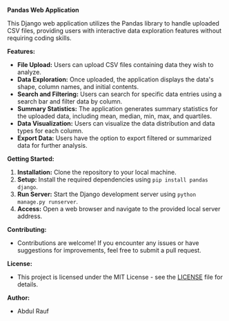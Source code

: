 **Pandas Web Application**

This Django web application utilizes the Pandas library to handle uploaded CSV files, providing users with interactive data exploration features without requiring coding skills.

**Features:**
- **File Upload:** Users can upload CSV files containing data they wish to analyze.
- **Data Exploration:** Once uploaded, the application displays the data's shape, column names, and initial contents.
- **Search and Filtering:** Users can search for specific data entries using a search bar and filter data by column.
- **Summary Statistics:** The application generates summary statistics for the uploaded data, including mean, median, min, max, and quartiles.
- **Data Visualization:** Users can visualize the data distribution and data types for each column.
- **Export Data:** Users have the option to export filtered or summarized data for further analysis.

**Getting Started:**
1. **Installation:** Clone the repository to your local machine.
2. **Setup:** Install the required dependencies using `pip install pandas django`.
3. **Run Server:** Start the Django development server using `python manage.py runserver`.
4. **Access:** Open a web browser and navigate to the provided local server address.

**Contributing:**
- Contributions are welcome! If you encounter any issues or have suggestions for improvements, feel free to submit a pull request.

**License:**
- This project is licensed under the MIT License - see the [LICENSE](LICENSE) file for details.

**Author:**
- Abdul Rauf
